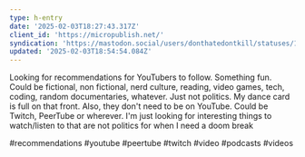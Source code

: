 ```yaml
---
type: h-entry
date: '2025-02-03T18:27:43.317Z'
client_id: 'https://micropublish.net/'
syndication: 'https://mastodon.social/users/donthatedontkill/statuses/113941471437660930'
updated: '2025-02-03T18:54:54.084Z'
---
```

Looking for recommendations for YouTubers to follow. Something fun. Could be fictional, non fictional, nerd culture, reading, video games, tech, coding, random documentaries, whatever. Just not politics. My dance card is full on that front. Also, they don't need to be on YouTube. Could be Twitch, PeerTube or wherever. I'm just looking for interesting things to watch/listen to that are not politics for when I need a doom break

#recommendations #youtube #peertube #twitch #video #podcasts #videos
